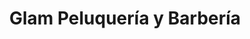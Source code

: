---
title: "Glam Peluquería y Barbería"
url: /bogota/glam-peluqueria-y-barberia/
shop: peluquería
---